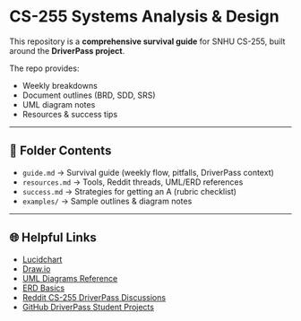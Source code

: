 # CS-255 Systems Analysis & Design

This repository is a **comprehensive survival guide** for SNHU CS-255, built around the **DriverPass project**.  

The repo provides:  
- Weekly breakdowns  
- Document outlines (BRD, SDD, SRS)  
- UML diagram notes  
- Resources & success tips  

---

## 📂 Folder Contents
- `guide.md` → Survival guide (weekly flow, pitfalls, DriverPass context)  
- `resources.md` → Tools, Reddit threads, UML/ERD references  
- `success.md` → Strategies for getting an A (rubric checklist)  
- `examples/` → Sample outlines & diagram notes  

---

## 🌐 Helpful Links
- [Lucidchart](https://www.lucidchart.com/)  
- [Draw.io](https://app.diagrams.net/)  
- [UML Diagrams Reference](https://www.uml-diagrams.org/)  
- [ERD Basics](https://www.lucidchart.com/pages/er-diagrams)  
- [Reddit CS-255 DriverPass Discussions](https://www.reddit.com/r/SNHU/search/?q=driverpass&restrict_sr=1)  
- [GitHub DriverPass Student Projects](https://github.com/search?q=driverpass)

